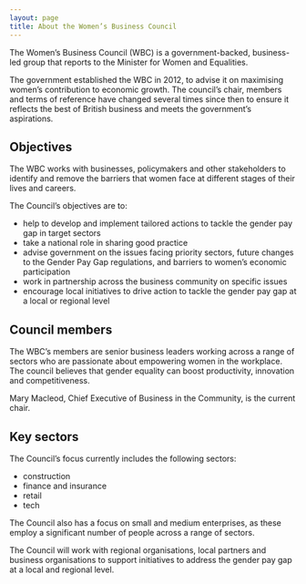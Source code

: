 ```yaml
---
layout: page
title: About the Women’s Business Council
---
```


The Women’s Business Council (WBC) is a government-backed, business-led group that reports to the Minister for Women and Equalities.

The government established the WBC in 2012, to advise it on maximising women’s contribution to economic growth. The council’s chair, members and terms of reference have changed several times since then to ensure it reflects the best of British business and meets the government’s aspirations.
 
## Objectives
 
The WBC works with businesses, policymakers and other stakeholders to identify and remove the barriers that women face at different stages of their lives and careers.

The Council’s objectives are to:

* help to develop and implement tailored actions to tackle the gender pay gap in target sectors
* take a national role in sharing good practice
* advise government on the issues facing priority sectors, future changes to the Gender Pay Gap regulations, and barriers to women’s economic participation
* work in partnership across the business community on specific issues
* encourage local initiatives to drive action to tackle the gender pay gap at a local or regional level

## Council members

The WBC’s members are senior business leaders working across a range of sectors who are passionate about empowering women in the workplace. The council believes that gender equality can boost productivity, innovation and competitiveness.

Mary Macleod, Chief Executive of Business in the Community, is the current chair.

## Key sectors

The Council’s focus currently includes the following sectors:

* construction
* finance and insurance
* retail
* tech

The Council also has a focus on small and medium enterprises, as these employ a significant number of people across a range of sectors.

The Council will work with regional organisations, local partners and business organisations to support initiatives to address the gender pay gap at a local and regional level.
